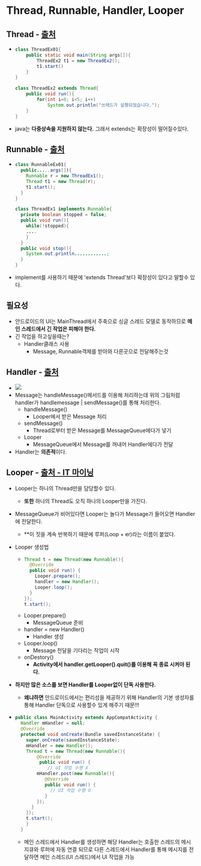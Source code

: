 Thread, Runnable, Handler, Looper
===

Thread - [출처](https://aileen93.tistory.com/105)
---
* ```java
  class ThreadEx01{
      public static void main(String args[]){
          ThreadEx2 t1 = new ThreadEx2();
          t1.start()
      }
  }
  
  class ThreadEx2 extends Thread{
      public void run(){
          for(int i=0; i<5; i++)
              System.out.println("쓰레드가 실행되었습니다.");
      }
  }
  ```      
* java는 **다중상속을 지원하지 않는다.** 그래서 extends는 확장성이 떨어질수있다.

Runnable - [출처](https://aileen93.tistory.com/105)
---
* ```java
  class RunnableEx01{
    public.....args[]){
      Runnable r = new ThreadEx1();
      Thread t1 = new Thread(r);
      t1.start();
    }
  }
  
  class ThreadEx1 implements Runnable{
    private boolean stopped = false;
    public void run(){
      while(!stopped){
      ....
      }
    }
    public void stop(){
      System.out.println............;
    }
  }
* implement를 사용하기 때문에 'extends Thread'보다 확장성이 있다고 말할수 있다.
  
필요성
---
* 안드로이드의 UI는 MainThread에서 주축으로 싱글 스레드 모델로 동작하므로 **메인 스레드에서 긴 작업은 피해야 한다.**
* 긴 작업을 하고싶을때는?
  * Handler클래스 사용
    * Message, Runnable객체를 받아와 다른곳으로 전달해주는것
    
Handler - [출처](https://itmining.tistory.com/5)
---
* ![](https://t1.daumcdn.net/cfile/tistory/232EB335577C080F21)
* Message는 handleMessage()메서드를 이용해 처리하는데 위의 그림처럼 handler가 handlemessage | sendMessage()를 통해 처리한다.
  * handleMessage()
    * Looper에서 받은 Message 처리
  * sendMessage()
    * Thread로부터 받은 Message를 MessageQueue에다가 넣기
  * Looper
    * MessageQueue에서 Message를 꺼내어 Handler에다가 전달
* Handler는 **의존적**이다.


Looper - [출처 - IT 마이닝](https://itmining.tistory.com/5)
---
* Looper는 하나의 Thread만을 담당할수 있다.
  * **또한** 하나의 Thread도 오직 하나의 Looper만을 가진다.
* MessageQueue가 비어있다면 Looper는 놀다가 Message가 들어오면 Handler에 전달한다.
  * **이 짓을 계속 반복하기 때문에 루퍼(Loop + er)라는 이름이 붙었다.
* Looper 생성법
  * ```java
    Thread t = new Thread(new Runnable(){
      @Override
      public void run() {
        Looper.prepare(); 
        handler = new Handler();
        Looper.loop();
      }
    });
    t.start();
    ```
  * Looper.prepare()
    * MessageQueue 준비
  * handler = new Handler()
    * Handler 생성
  * Looper.loop()
    * Message 전달을 기다리는 작업이 시작
  * onDestory()
    * **Activity에서 handler.getLooper().quit()를 이용해 꼭 종료 시켜야 된다.**
    
* **하지만 많은 소스를 보면 Handler를 Looper없이 단독 사용한다.**
  * **왜냐하면** 안드로이드에서는 편리성을 제공하기 위해 Handler의 기본 생성자를 통해 Handler 단독으로 사용할수 있게 해주기 때문!!!
* ```java
  public class MainActivity extends AppCompatActivity {  
    Handler mHandler = null; 
    @Override 
    protected void onCreate(Bundle savedInstanceState) { 
      super.onCreate(savedInstanceState); 
      mHandler = new Handler(); 
      Thread t = new Thread(new Runnable(){ 
          @Override 
           public void run() { 
              // UI 작업 수행 X 
          mHandler.post(new Runnable(){ 
             @Override 
             public void run() { 
               // UI 작업 수행 O
             } 
          }); 
        } 
      }); 
      t.start(); 
      } 
    }
    ```
    * 메인 스레드에서 Handler를 생성하면 해당 Handler는 호출한 스레드의 메시지큐와 루퍼에 자동 연결 되므로 다른 스레드에서 Handler를 통해 메시지를 전달하면 메인 스레드(UI 스레드)에서 UI 작업을 가능

